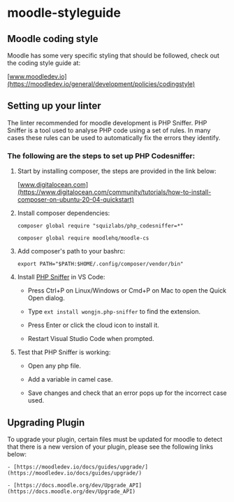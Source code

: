 # moodle-styleguide


## Moodle coding style

Moodle has some very specific styling that should be followed, check out the coding style guide at:

  [www.moodledev.io](https://moodledev.io/general/development/policies/codingstyle)


## Setting up your linter


The linter recommended for moodle development is PHP Sniffer. PHP Sniffer is a tool used to analyse PHP code using a set of rules. In many cases these rules can be used to automatically fix the errors they identify.


### The following are the steps to set up PHP Codesniffer:


  1. Start by installing composer, the steps are provided in the link below:

     [www.digitalocean.com](https://www.digitalocean.com/community/tutorials/how-to-install-composer-on-ubuntu-20-04-quickstart)
    
 
  2. Install composer dependencies:
 
      ```shell   
      composer global require "squizlabs/php_codesniffer=*"
  
      composer global require moodlehq/moodle-cs
      ```  
   
  3. Add composer's path to your bashrc:

      ```shell
      export PATH="$PATH:$HOME/.config/composer/vendor/bin"
      ```
      

  4. Install [PHP Sniffer](https://marketplace.visualstudio.com/items?itemName=wongjn.php-sniffer) in VS Code:
 
        
      - Press Ctrl+P on Linux/Windows or Cmd+P on Mac to open the Quick Open dialog.
      
      - Type `ext install wongjn.php-sniffer` to find the extension.
    
      - Press Enter or click the cloud icon to install it.

      - Restart Visual Studio Code when prompted.
 
  
  5. Test that PHP Sniffer is working:
  
    
     - Open any php file.

     - Add a variable in camel case.
    
     - Save changes and check that an error pops up for the incorrect case used.
  
  
## Upgrading Plugin

  
To upgrade your plugin, certain files must be updated for moodle to detect that there is a new version of your plugin, please see the following links below:


    - [https://moodledev.io/docs/guides/upgrade/](https://moodledev.io/docs/guides/upgrade/)
    
    - [https://docs.moodle.org/dev/Upgrade_API](https://docs.moodle.org/dev/Upgrade_API)


